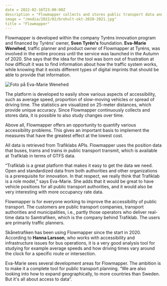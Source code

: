 ```yaml
---
date = 2022-02-16T23:00:00Z
description = "Flowmapper collects and stores public transport data and can thus show what the accessibility of public transport looks like. Through this analysis platform, it is possible to streamline public transport, shorten travel time and reduce carbon dioxide emissions."
image = "/media/2022/02/brohult-okt-2020-2021.jpg"
title = "Flowmapper"
---
```


Flowmapper is developed within the company Tyréns innovation program and financed by Tyréns’ owner, **Sven Tyrén's** foundation. **Eva-Marie Wenehed**, traffic planner and product owner of Flowmapper at Tyréns, was involved in the entire process until the service was launched in the Autumn of 2020. She says that the idea for the tool was born out of frustration at how difficult it was to find information about how the traffic system works, while knowing that it exists different types of digital imprints that should be able to provide that information.

![Foto på Eva-Marie Wenehed](/media/2022/02/bild-pa-mig-220118.jpg "Eva-Marie Wenehed")

The platform is developed to easily show various aspects of accessibility, such as average speed, proportion of slow-moving vehicles or spread of driving time. The statistics are visualized on 25-meter distances, which provide unique accuracy. Since Flowmapper continuously collects and stores data, it is possible to also study changes over time.

Above all, Flowmapper offers an opportunity to quantify various accessibility problems. This gives an important basis to implement the measures that have the greatest effect at the lowest cost.

All data is retrieved from Trafiklabs APIs. Flowmapper uses the position data that buses, trams and trains in public transport transmit, which is available at Trafiklab in terms of GTFS data.

“Trafiklab is a great platform that makes it easy to get the data we need. Open and standardized data from both authorities and other organizations is a prerequisite for innovation. In that respect, we really think that Trafiklab is a role model,” says Eva-Marie. She adds that it would be great to have vehicle positions for all public transport authorities, and it would also be very interesting with more occupancy rate data.

Flowmapper is for everyone working to improve the accessibility of public transport. The customers are public transport companies, transport authorities and municipalities, i.e., partly those operators who deliver real-time data to Samtrafiken, which is the company behind Trafiklab. The users are primarily traffic planners.

Skånetrafiken has been using Flowmapper since the start in 2020. According to **Hanna Larsson**, who works with accessibility and infrastructure issues for bus operations, it is a very good analysis tool for studying for example average speeds and how driving times vary around the clock for a specific route or intersection.

Eva-Marie sees several development areas for Flowmapper. The ambition is to make it a complete tool for public transport planning. “We are also looking into how to expand geographically, to more countries than Sweden. But it's all about access to data”.
